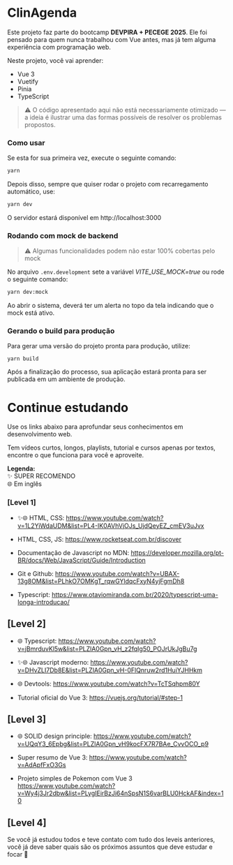 # ClinAgenda

Este projeto faz parte do bootcamp **DEVPIRA + PECEGE 2025**. Ele foi pensado para quem nunca trabalhou com Vue antes, mas já tem alguma experiência com programação web.

Neste projeto, você vai aprender:

- Vue 3
- Vuetify
- Pinia
- TypeScript

> ⚠️ O código apresentado aqui não está necessariamente otimizado — a ideia é ilustrar uma das formas possíveis de resolver os problemas propostos.

### Como usar

Se esta for sua primeira vez, execute o seguinte comando:

```bash
yarn
```

Depois disso, sempre que quiser rodar o projeto com recarregamento automático, use:

```bash
yarn dev
```

O servidor estará disponível em http://localhost:3000

### Rodando com mock de backend

> ⚠️ Algumas funcionalidades podem não estar 100% cobertas pelo mock

No arquivo `.env.development` sete a variável _VITE_USE_MOCK=true_ ou rode o seguinte comando:

```bash
yarn dev:mock
```

Ao abrir o sistema, deverá ter um alerta no topo da tela indicando que o mock está ativo.

### Gerando o build para produção

Para gerar uma versão do projeto pronta para produção, utilize:

```
yarn build
```

Após a finalização do processo, sua aplicação estará pronta para ser publicada em um ambiente de produção.

# Continue estudando

Use os links abaixo para aprofundar seus conhecimentos em desenvolvimento web.

Tem vídeos curtos, longos, playlists, tutorial e cursos apenas por textos, encontre o que funciona para você e aproveite.

**Legenda:**  
✨ SUPER RECOMENDO  
🌐 Em inglês

### **[Level 1]**

- ✨🌐 HTML, CSS: https://www.youtube.com/watch?v=1L2YiWdaUDM&list=PL4-IK0AVhVjOJs_UjdQeyEZ_cmEV3uJvx

- HTML, CSS, JS: https://www.rocketseat.com.br/discover

- Documentação de Javascript no MDN: https://developer.mozilla.org/pt-BR/docs/Web/JavaScript/Guide/Introduction

- Git e Github: https://www.youtube.com/watch?v=UBAX-13g8OM&list=PLhkO7OMKgT_rqwGYldqcFxyN4yjFgmDh8

- Typescript: https://www.otaviomiranda.com.br/2020/typescript-uma-longa-introducao/

## **[Level 2]**

- 🌐 Typescript: https://www.youtube.com/watch?v=jBmrduvKl5w&list=PLZlA0Gpn_vH_z2fqIg50_POJrUkJgBu7g

- ✨🌐 Javascript moderno: https://www.youtube.com/watch?v=DHvZLI7Db8E&list=PLZlA0Gpn_vH-0FlQnruw2rd1HuiYJHHkm

- 🌐 Devtools: https://www.youtube.com/watch?v=TcTSqhpm80Y

- Tutorial oficial do Vue 3: https://vuejs.org/tutorial/#step-1

## **[Level 3]**

- 🌐 SOLID design principle: https://www.youtube.com/watch?v=UQqY3_6Epbg&list=PLZlA0Gpn_vH9kocFX7R7BAe_CvvOCO_p9

- Super resumo de Vue 3: https://www.youtube.com/watch?v=AdApfFxO3Gs

- Projeto simples de Pokemon com Vue 3 https://www.youtube.com/watch?v=Wy4j3Jr2dbw&list=PLygIEirBzJi64nSpsN1S6varBLU0HckAF&index=10

## **[Level 4]**

Se você já estudou todos e teve contato com tudo dos leveis anteriores, você já deve saber quais são os próximos assuntos que deve estudar e focar 💙
